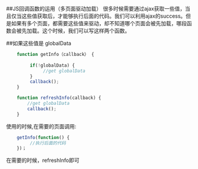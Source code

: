 ##JS回调函数的运用（多页面驱动加载）
很多时候需要通过ajax获取一些值，当且仅当这些值获取后，才能够执行后面的代码。我们可以利用ajax的success。但是如果有多个页面，都需要这些值来驱动，却不知道哪个页面会被先加载，哪段函数会被先加载。这个时候，我们可以写这样两个函数。

##如果这些值是 globalData

```javascript
    function getInfo（callback） {
    
         if(!globalData) {
              //get globalData 
         }
         callback();
    }

    function refreshInfo(callback) {
        //get globalData 
        callback();
    }

```

使用的时候,在需要的页面调用:

```javascript
    getInfo(function() {
         //执行后面的代码
    })；


```

在需要的时候，refreshInfo即可

